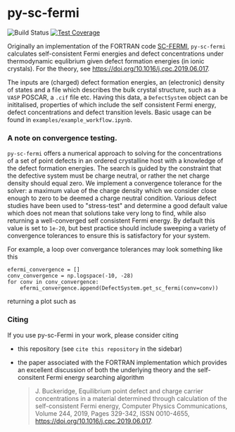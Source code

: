 # py-sc-fermi

![Build Status](https://github.com/bjmorgan/py-sc-fermi/actions/workflows/build.yml/badge.svg)
[![Test Coverage](https://api.codeclimate.com/v1/badges/e2ee22eaa4387f072ce7/test_coverage)](https://codeclimate.com/github/bjmorgan/py-sc-fermi/test_coverage)  

Originally an implementation of the FORTRAN code [SC-FERMI](https://github.com/jbuckeridge/sc-fermi), `py-sc-fermi` calculates self-consistent Fermi energies and defect concentrations under thermodynamic equlibrium given defect formation energies (in ionic crystals). For the theory, see https://doi.org/10.1016/j.cpc.2019.06.017.   

The inputs are (charged) defect formation energies, an (electronic) density of states and a file which describes the bulk crystal structure, such as a `VASP` POSCAR, a `.cif` file etc. Having this data, a `DefectSystem` object can be inititalised, properties of which include the self consistent Fermi energy, defect concentrations and defect transition levels. Basic usage can be found in `examples/example_workflow.ipynb`.

### A note on convergence testing.

`py-sc-fermi` offers a numerical approach to solving for the concentrations of a set of point defects in an ordered crystalline host with a knowledge of the defect formation energies. The search is guided by the constraint that the defective system must be charge neutral, or rather the net charge density should equal zero. We implement a convergence tolerance for the solver: a maximum value of the charge density which we consider close enough to zero to be deemed a charge neutral condition. Various defect studies have been used to "stress-test" and determine a good default value which does not mean that solutions take very long to find, while also returning a well-converged self consistent Fermi energy. By default this value is set to `1e-20`, but best practice should include sweeping a variety of convergence tolerances to ensure this is satisfactory for your system.

For example, a loop over convergance tolerances may look something like this
```
efermi_convergence = []
conv_convergence = np.logspace(-10, -28)
for conv in conv_convergence:
    efermi_convergence.append(DefectSystem.get_sc_fermi(conv=conv))
```

returning a plot such as


### Citing

If you use py-sc-Fermi in your work, please consider citing 
- this repository (see `cite this repository` in the sidebar)
- the paper associated with the FORTRAN implementation which provides an excellent discussion of both the underlying theory and the self-consitent Fermi energy searching algorithm  

   > J. Buckeridge, Equilibrium point defect and charge carrier concentrations in a material determined through calculation of the self-consistent Fermi energy, Computer Physics      Communications, Volume 244, 2019, Pages 329-342, ISSN 0010-4655, https://doi.org/10.1016/j.cpc.2019.06.017.
